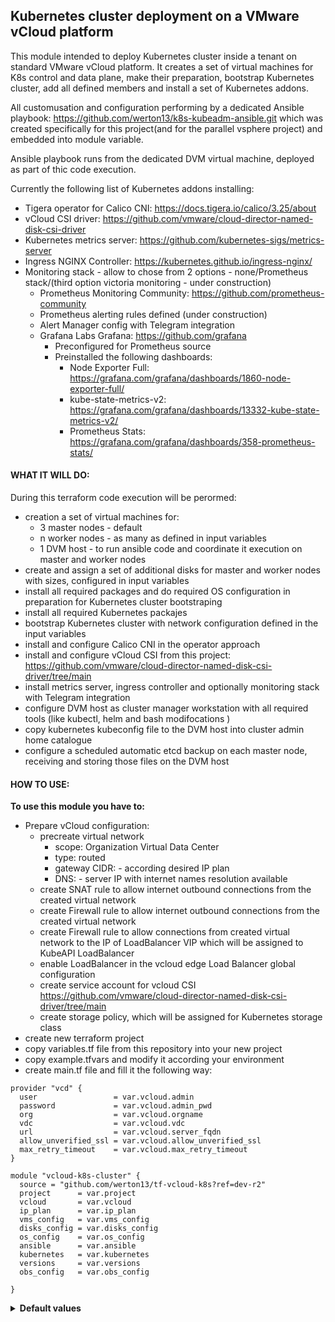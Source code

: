 ## Kubernetes cluster deployment on a VMware vCloud platform

This module intended to deploy Kubernetes cluster inside a tenant on standard VMware vCloud platform.
It  creates a set of virtual machines for K8s control and data plane, make their preparation, bootstrap Kubernetes cluster, add all defined members and install a set of Kubernetes addons.

All customusation and configuration performing by a dedicated Ansible playbook: https://github.com/werton13/k8s-kubeadm-ansible.git which was  created specifically for this project(and for the parallel vsphere project) and embedded into module variable.

Ansible playbook runs from the dedicated DVM virtual machine, deployed as part of thic code execution.

Currently the following list of Kubernetes addons installing:


  - Tigera operator for Calico CNI: https://docs.tigera.io/calico/3.25/about
  - vCloud CSI driver: https://github.com/vmware/cloud-director-named-disk-csi-driver
  - Kubernetes metrics server: https://github.com/kubernetes-sigs/metrics-server
  - Ingress NGINX Controller:  https://kubernetes.github.io/ingress-nginx/
  - Monitoring stack - allow to chose from 2 options - none/Prometheus stack/(third option victoria monitoring - under construction)
    - Prometheus Monitoring Community: https://github.com/prometheus-community
    * Prometheus alerting rules defined (under construction)
    * Alert Manager config with Telegram integration
    - Grafana Labs Grafana: https://github.com/grafana
      * Preconfigured for Prometheus source
      * Preinstalled the following dashboards:
        + Node Exporter Full: https://grafana.com/grafana/dashboards/1860-node-exporter-full/
        + kube-state-metrics-v2: https://grafana.com/grafana/dashboards/13332-kube-state-metrics-v2/
        + Prometheus Stats: https://grafana.com/grafana/dashboards/358-prometheus-stats/


#### WHAT IT WILL DO:

During this terraform code execution will be perormed:
 - creation a set of virtual machines for:
   - 3 master nodes - default
   - n worker nodes - as many as defined in input variables
   - 1 DVM host - to run ansible code and coordinate it execution on master and worker nodes
 - create and assign a set of additional disks for master and worker nodes with sizes, configured in input variables
 - install all required packages and do required OS configuration in preparation for Kubernetes cluster bootstraping
 - install all required Kubernetes packajes
 - bootstrap Kubernetes cluster with network configuration defined in the input variables
 - install and configure Calico CNI in the operator approach
 - install and configure vCloud CSI from this project: https://github.com/vmware/cloud-director-named-disk-csi-driver/tree/main
 - install metrics server, ingress controller and optionally monitoring stack with Telegram integration
 - configure DVM host as cluster manager workstation with all required tools (like kubectl, helm and bash modifocations )
 - copy kubernetes kubeconfig file to the DVM host into cluster admin home catalogue
 - configure a scheduled automatic etcd backup on each master node, receiving and storing  those files on the DVM host
 


#### HOW TO USE:

<b>To use this module you have to: </b>

- Prepare vCloud configuration:
  - precreate virtual network
    * scope: Organization Virtual Data Center
    * type: routed
    * gateway CIDR: - according desired IP plan
    * DNS: - server IP with internet names resolution available
  - create SNAT rule to allow internet outbound connections from the created virtual network
  - create Firewall rule to allow internet outbound connections from the created virtual network
  - create Firewall rule to allow  connections from  created virtual network to the IP of LoadBalancer VIP which will be assigned to KubeAPI LoadBalancer
  - enable LoadBalancer in the vcloud edge Load Balancer global configuration
  - create service account for vcloud CSI https://github.com/vmware/cloud-director-named-disk-csi-driver/tree/main
  - create storage policy, which will be assigned for Kubernetes storage class 
- create new terraform project
- copy variables.tf file from this repository into your new project
- copy example.tfvars and modify it according your environment
- create main.tf file and fill it the following way:


```hcl
provider "vcd" {
  user                 = var.vcloud.admin
  password             = var.vcloud.admin_pwd
  org                  = var.vcloud.orgname
  vdc                  = var.vcloud.vdc
  url                  = var.vcloud.server_fqdn
  allow_unverified_ssl = var.vcloud.allow_unverified_ssl
  max_retry_timeout    = var.vcloud.max_retry_timeout
}

module "vcloud-k8s-cluster" {
  source = "github.com/werton13/tf-vcloud-k8s?ref=dev-r2"
  project      = var.project
  vcloud       = var.vcloud
  ip_plan      = var.ip_plan
  vms_config   = var.vms_config
  disks_config = var.disks_config
  os_config    = var.os_config
  ansible      = var.ansible
  kubernetes   = var.kubernetes
  versions     = var.versions
  obs_config   = var.obs_config

}

```
<details>
  <summary><b>Default values</b></summary>

```  
vcloud_allow_unverified_ssl = "true"
vcloud_max_retry_timeout    = "240"
under construction ...
```
 
</details>